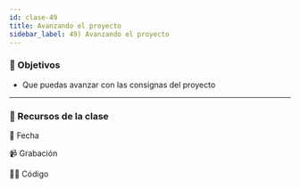 ```yaml
---
id: clase-49
title: Avanzando el proyecto
sidebar_label: 49) Avanzando el proyecto
---
```


### 🏁 Objetivos

- Que puedas avanzar con las consignas del proyecto

---

### 🚀 Recursos de la clase

📆 Fecha

📹 Grabación

👩‍💻 Código
